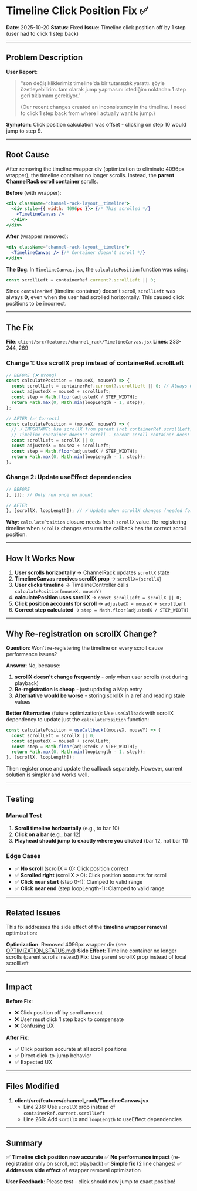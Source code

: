 # Timeline Click Position Fix ✅

**Date**: 2025-10-20
**Status**: Fixed
**Issue**: Timeline click position off by 1 step (user had to click 1 step back)

---

## Problem Description

**User Report**:
> "son değişikliklerimiz timeline'da bir tutarsızlık yarattı. şöyle özetleyebilirim. tam olarak jump yapmasını istediğim noktadan 1 step geri tıklamam gerekiyor."
>
> (Our recent changes created an inconsistency in the timeline. I need to click 1 step back from where I actually want to jump.)

**Symptom**: Click position calculation was offset - clicking on step 10 would jump to step 9.

---

## Root Cause

After removing the timeline wrapper div (optimization to eliminate 4096px wrapper), the timeline container no longer scrolls. Instead, the **parent ChannelRack scroll container** scrolls.

**Before** (with wrapper):
```jsx
<div className="channel-rack-layout__timeline">
  <div style={{ width: 4096px }}> {/* This scrolled */}
    <TimelineCanvas />
  </div>
</div>
```

**After** (wrapper removed):
```jsx
<div className="channel-rack-layout__timeline">
  <TimelineCanvas /> {/* Container doesn't scroll */}
</div>
```

**The Bug**:
In `TimelineCanvas.jsx`, the `calculatePosition` function was using:
```javascript
const scrollLeft = containerRef.current?.scrollLeft || 0;
```

Since `containerRef` (timeline container) doesn't scroll, `scrollLeft` was always **0**, even when the user had scrolled horizontally. This caused click positions to be incorrect.

---

## The Fix

**File**: `client/src/features/channel_rack/TimelineCanvas.jsx`
**Lines**: 233-244, 269

### Change 1: Use scrollX prop instead of containerRef.scrollLeft

```javascript
// BEFORE (❌ Wrong)
const calculatePosition = (mouseX, mouseY) => {
  const scrollLeft = containerRef.current?.scrollLeft || 0; // Always 0!
  const adjustedX = mouseX + scrollLeft;
  const step = Math.floor(adjustedX / STEP_WIDTH);
  return Math.max(0, Math.min(loopLength - 1, step));
};

// AFTER (✅ Correct)
const calculatePosition = (mouseX, mouseY) => {
  // ⚡ IMPORTANT: Use scrollX from parent (not containerRef.scrollLeft)
  // Timeline container doesn't scroll - parent scroll container does!
  const scrollLeft = scrollX || 0;
  const adjustedX = mouseX + scrollLeft;
  const step = Math.floor(adjustedX / STEP_WIDTH);
  return Math.max(0, Math.min(loopLength - 1, step));
};
```

### Change 2: Update useEffect dependencies

```javascript
// BEFORE
}, []); // Only run once on mount

// AFTER
}, [scrollX, loopLength]); // ⚡ Update when scrollX changes (needed for calculatePosition)
```

**Why**: `calculatePosition` closure needs fresh `scrollX` value. Re-registering timeline when `scrollX` changes ensures the callback has the correct scroll position.

---

## How It Works Now

1. **User scrolls horizontally** → ChannelRack updates `scrollX` state
2. **TimelineCanvas receives scrollX prop** → `scrollX={scrollX}`
3. **User clicks timeline** → TimelineController calls `calculatePosition(mouseX, mouseY)`
4. **calculatePosition uses scrollX** → `const scrollLeft = scrollX || 0;`
5. **Click position accounts for scroll** → `adjustedX = mouseX + scrollLeft`
6. **Correct step calculated** → `step = Math.floor(adjustedX / STEP_WIDTH)`

---

## Why Re-registration on scrollX Change?

**Question**: Won't re-registering the timeline on every scroll cause performance issues?

**Answer**: No, because:
1. **scrollX doesn't change frequently** - only when user scrolls (not during playback)
2. **Re-registration is cheap** - just updating a Map entry
3. **Alternative would be worse** - storing scrollX in a ref and reading stale values

**Better Alternative** (future optimization):
Use `useCallback` with scrollX dependency to update just the `calculatePosition` function:

```javascript
const calculatePosition = useCallback((mouseX, mouseY) => {
  const scrollLeft = scrollX || 0;
  const adjustedX = mouseX + scrollLeft;
  const step = Math.floor(adjustedX / STEP_WIDTH);
  return Math.max(0, Math.min(loopLength - 1, step));
}, [scrollX, loopLength]);
```

Then register once and update the callback separately. However, current solution is simpler and works well.

---

## Testing

### Manual Test

1. **Scroll timeline horizontally** (e.g., to bar 10)
2. **Click on a bar** (e.g., bar 12)
3. **Playhead should jump to exactly where you clicked** (bar 12, not bar 11)

### Edge Cases

- ✅ **No scroll** (scrollX = 0): Click position correct
- ✅ **Scrolled right** (scrollX > 0): Click position accounts for scroll
- ✅ **Click near start** (step 0-1): Clamped to valid range
- ✅ **Click near end** (step loopLength-1): Clamped to valid range

---

## Related Issues

This fix addresses the side effect of the **timeline wrapper removal** optimization:

**Optimization**: Removed 4096px wrapper div (see [OPTIMIZATION_STATUS.md](./OPTIMIZATION_STATUS.md))
**Side Effect**: Timeline container no longer scrolls (parent scrolls instead)
**Fix**: Use parent scrollX prop instead of local scrollLeft

---

## Impact

**Before Fix**:
- ❌ Click position off by scroll amount
- ❌ User must click 1 step back to compensate
- ❌ Confusing UX

**After Fix**:
- ✅ Click position accurate at all scroll positions
- ✅ Direct click-to-jump behavior
- ✅ Expected UX

---

## Files Modified

1. **client/src/features/channel_rack/TimelineCanvas.jsx**
   - Line 236: Use `scrollX` prop instead of `containerRef.current.scrollLeft`
   - Line 269: Add `scrollX` and `loopLength` to useEffect dependencies

---

## Summary

✅ **Timeline click position now accurate**
✅ **No performance impact** (re-registration only on scroll, not playback)
✅ **Simple fix** (2 line changes)
✅ **Addresses side effect** of wrapper removal optimization

**User Feedback**: Please test - click should now jump to exact position!
